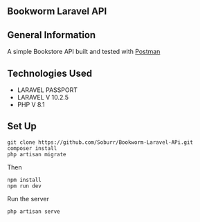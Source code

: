 ## Bookworm Laravel API

## General Information
A simple Bookstore API built and tested with [Postman](https://postman.com) 

## Technologies Used
- LARAVEL PASSPORT
- LARAVEL V 10.2.5
- PHP V 8.1

## Set Up

```
git clone https://github.com/Soburr/Bookworm-Laravel-APi.git 
composer install
php artisan migrate

```
Then

```
npm install
npm run dev
```
Run the server

```
php artisan serve
```
